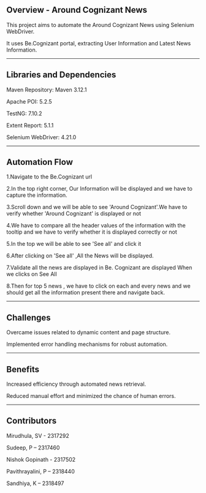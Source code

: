 Overview - Around Cognizant News
----------------------------------
This project aims to automate the Around Cognizant News using Selenium WebDriver.   
                                     
It uses Be.Cognizant portal, extracting User Information and Latest News Information.

----------------------------------
Libraries and Dependencies
----------------------------------
Maven Repository: Maven 3.12.1

Apache POI: 5.2.5

TestNG: 7.10.2

Extent Report: 5.1.1

Selenium WebDriver: 4.21.0

----------------------------------
Automation Flow
----------------------------------
1.Navigate to the Be.Cognizant url

2.In the top right corner, Our Information will be displayed and we have to capture the information.

3.Scroll down and we will be able to see 'Around Cognizant'.We have to verify whether 'Around Cognizant' is displayed or not

4.We have to compare all the header values of the information with the tooltip and we have to verify whether it is displayed correctly or not

5.In the top we will be able to see 'See all' and click it

6.After clicking on 'See all' ,All the News will be displayed. 

7.Validate all the news are displayed in Be. Cognizant are displayed When we clicks on See All

8.Then for top 5 news , we have to click on each and every news and we should get all the information present there and navigate back.

---------------------------------
Challenges
---------------------------------
Overcame issues related to dynamic content and page structure.

Implemented error handling mechanisms for robust automation.

---------------------------------
Benefits
---------------------------------
Increased efficiency through automated news retrieval.

Reduced manual effort and minimized the chance of human errors.

---------------------------------
Contributors
---------------------------------

Mirudhula, SV     - 2317292

Sudeep, P         – 2317460

Nishok Gopinath   - 2317502

Pavithrayalini, P – 2318440

Sandhiya, K       – 2318497






​